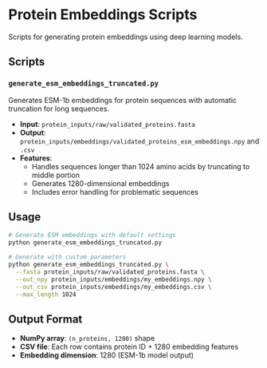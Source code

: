 # Protein Embeddings Scripts

Scripts for generating protein embeddings using deep learning models.

## Scripts

### `generate_esm_embeddings_truncated.py`
Generates ESM-1b embeddings for protein sequences with automatic truncation for long sequences.
- **Input**: `protein_inputs/raw/validated_proteins.fasta`
- **Output**: `protein_inputs/embeddings/validated_proteins_esm_embeddings.npy` and `.csv`
- **Features**: 
  - Handles sequences longer than 1024 amino acids by truncating to middle portion
  - Generates 1280-dimensional embeddings
  - Includes error handling for problematic sequences

## Usage

```bash
# Generate ESM embeddings with default settings
python generate_esm_embeddings_truncated.py

# Generate with custom parameters
python generate_esm_embeddings_truncated.py \
  --fasta protein_inputs/raw/validated_proteins.fasta \
  --out_npy protein_inputs/embeddings/my_embeddings.npy \
  --out_csv protein_inputs/embeddings/my_embeddings.csv \
  --max_length 1024
```

## Output Format

- **NumPy array**: `(n_proteins, 1280)` shape
- **CSV file**: Each row contains protein ID + 1280 embedding features
- **Embedding dimension**: 1280 (ESM-1b model output) 